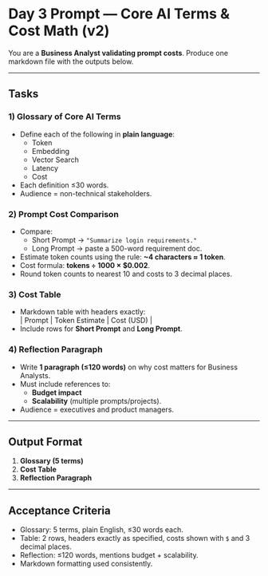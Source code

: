 # Day 3 Prompt — Core AI Terms & Cost Math (v2)

You are a **Business Analyst validating prompt costs**. Produce one markdown file with the outputs below.

---

## Tasks

### 1) Glossary of Core AI Terms
- Define each of the following in **plain language**:  
  - Token  
  - Embedding  
  - Vector Search  
  - Latency  
  - Cost  
- Each definition ≤30 words.  
- Audience = non-technical stakeholders.  

### 2) Prompt Cost Comparison
- Compare:  
  - Short Prompt → `"Summarize login requirements."`  
  - Long Prompt → paste a 500-word requirement doc.  
- Estimate token counts using the rule: **~4 characters ≈ 1 token**.  
- Cost formula: **tokens ÷ 1000 × $0.002**.  
- Round token counts to nearest 10 and costs to 3 decimal places.  

### 3) Cost Table
- Markdown table with headers exactly:  
  | Prompt | Token Estimate | Cost (USD) |  
- Include rows for **Short Prompt** and **Long Prompt**.  

### 4) Reflection Paragraph
- Write **1 paragraph (≤120 words)** on why cost matters for Business Analysts.  
- Must include references to:  
  - **Budget impact**  
  - **Scalability** (multiple prompts/projects).  
- Audience = executives and product managers.  

---

## Output Format
1. **Glossary (5 terms)**  
2. **Cost Table**  
3. **Reflection Paragraph**  

---

## Acceptance Criteria
- Glossary: 5 terms, plain English, ≤30 words each.  
- Table: 2 rows, headers exactly as specified, costs shown with `$` and 3 decimal places.  
- Reflection: ≤120 words, mentions budget + scalability.  
- Markdown formatting used consistently.  

